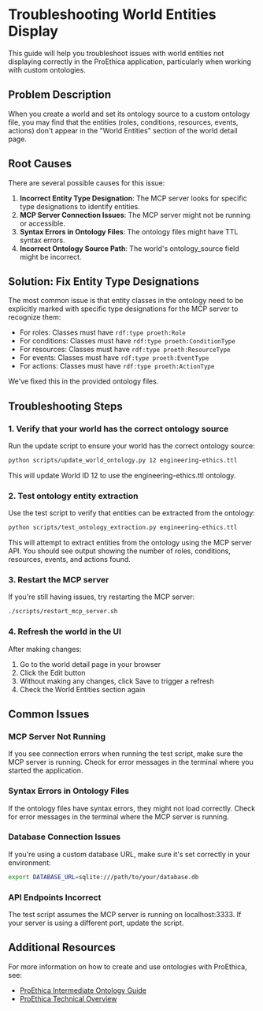 # Troubleshooting World Entities Display

This guide will help you troubleshoot issues with world entities not displaying correctly in the ProEthica application, particularly when working with custom ontologies.

## Problem Description

When you create a world and set its ontology source to a custom ontology file, you may find that the entities (roles, conditions, resources, events, actions) don't appear in the "World Entities" section of the world detail page.

## Root Causes

There are several possible causes for this issue:

1. **Incorrect Entity Type Designation**: The MCP server looks for specific type designations to identify entities.
2. **MCP Server Connection Issues**: The MCP server might not be running or accessible.
3. **Syntax Errors in Ontology Files**: The ontology files might have TTL syntax errors.
4. **Incorrect Ontology Source Path**: The world's ontology_source field might be incorrect.

## Solution: Fix Entity Type Designations

The most common issue is that entity classes in the ontology need to be explicitly marked with specific type designations for the MCP server to recognize them:

- For roles: Classes must have `rdf:type proeth:Role` 
- For conditions: Classes must have `rdf:type proeth:ConditionType`
- For resources: Classes must have `rdf:type proeth:ResourceType`
- For events: Classes must have `rdf:type proeth:EventType`
- For actions: Classes must have `rdf:type proeth:ActionType`

We've fixed this in the provided ontology files.

## Troubleshooting Steps

### 1. Verify that your world has the correct ontology source

Run the update script to ensure your world has the correct ontology source:

```bash
python scripts/update_world_ontology.py 12 engineering-ethics.ttl
```

This will update World ID 12 to use the engineering-ethics.ttl ontology.

### 2. Test ontology entity extraction

Use the test script to verify that entities can be extracted from the ontology:

```bash
python scripts/test_ontology_extraction.py engineering-ethics.ttl
```

This will attempt to extract entities from the ontology using the MCP server API. You should see output showing the number of roles, conditions, resources, events, and actions found.

### 3. Restart the MCP server

If you're still having issues, try restarting the MCP server:

```bash
./scripts/restart_mcp_server.sh
```

### 4. Refresh the world in the UI

After making changes:

1. Go to the world detail page in your browser 
2. Click the Edit button
3. Without making any changes, click Save to trigger a refresh
4. Check the World Entities section again

## Common Issues

### MCP Server Not Running

If you see connection errors when running the test script, make sure the MCP server is running. Check for error messages in the terminal where you started the application.

### Syntax Errors in Ontology Files

If the ontology files have syntax errors, they might not load correctly. Check for error messages in the terminal where the MCP server is running.

### Database Connection Issues

If you're using a custom database URL, make sure it's set correctly in your environment:

```bash
export DATABASE_URL=sqlite:///path/to/your/database.db
```

### API Endpoints Incorrect

The test script assumes the MCP server is running on localhost:3333. If your server is using a different port, update the script.

## Additional Resources

For more information on how to create and use ontologies with ProEthica, see:

- [ProEthica Intermediate Ontology Guide](../mcp/ontology/INTERMEDIATE_ONTOLOGY_GUIDE.md)
- [ProEthica Technical Overview](../ProEthica_Technical_Overview.md)
